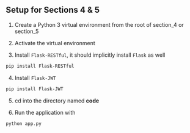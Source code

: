 ## Setup for Sections 4 & 5

1. Create a Python 3 virtual environment from the root of section_4 or section_5

2. Activate the virtual environment

3. Install ```Flask-RESTful```, it should implicitly install ```Flask``` as well
```sh
pip install Flask-RESTful
```

4. Install ```Flask-JWT```
```sh
pip install Flask-JWT
```

5. cd into the directory named **code**

6. Run the application with
```sh
python app.py
```  